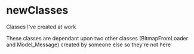 # newClasses
Classes I've created at work

These classes are dependant upon two other classes (BitmapFromLoader and Model_Message) created by someone else so they're not here
